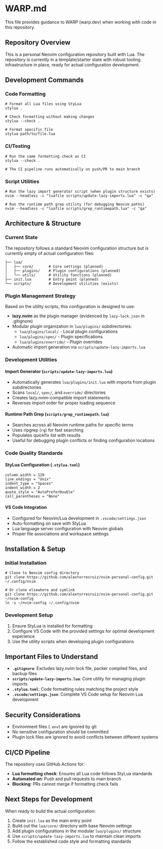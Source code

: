 # WARP.md

This file provides guidance to WARP (warp.dev) when working with code in this repository.

## Repository Overview

This is a personal Neovim configuration repository built with Lua. The repository is currently in a template/starter state with robust tooling infrastructure in place, ready for actual configuration development.

## Development Commands

### Code Formatting
```bashbash
# Format all Lua files using StyLua
stylua .

# Check formatting without making changes
stylua --check .

# Format specific file
stylua path/to/file.lua
```

### CI/Testing
```bashbash
# Run the same formatting check as CI
stylua --check .

# The CI pipeline runs automatically on push/PR to main branch
```

### Script Utilities
```bashbash
# Run the lazy import generator script (when plugin structure exists)
nvim --headless -c "luafile scripts/update-lazy-imports.lua" -c "qa"

# Run the runtime path grep utility (for debugging Neovim paths)
nvim --headless -c "luafile scripts/grep_runtimepath.lua" -c "qa"
```

## Architecture & Structure

### Current State
The repository follows a standard Neovim configuration structure but is currently empty of actual configuration files:

```text
├── lua/
│   ├── core/       # Core settings (planned)
│   ├── plugins/    # Plugin configurations (planned) 
│   └── utils/      # Utility functions (planned)
├── init.lua        # Entry point (planned)
└── scripts/        # Development utilities (exists)
```

### Plugin Management Strategy
Based on the utility scripts, this configuration is designed to use:
- **lazy.nvim** as the plugin manager (evidenced by `lazy-lock.json` in .gitignore)
- Modular plugin organization in `lua/plugins/` subdirectories:
  - `lua/plugins/local/` - Local plugin configurations
  - `lua/plugins/spec/` - Plugin specifications  
  - `lua/plugins/override/` - Plugin overrides
- Automatic import generation via `scripts/update-lazy-imports.lua`

### Development Utilities

#### Import Generator (`scripts/update-lazy-imports.lua`)
- Automatically generates `lua/plugins/init.lua` with imports from plugin subdirectories
- Scans `local/`, `spec/`, and `override/` directories
- Creates lazy.nvim-compatible import statements
- Reverses import order for proper loading sequence

#### Runtime Path Grep (`scripts/grep_runtimepath.lua`)  
- Searches across all Neovim runtime paths for specific terms
- Uses ripgrep (`rg`) for fast searching
- Populates quickfix list with results
- Useful for debugging plugin conflicts or finding configuration locations

### Code Quality Standards

#### StyLua Configuration (`.stylua.toml`)
```tomltoml
column_width = 120
line_endings = "Unix"
indent_type = "Spaces" 
indent_width = 2
quote_style = "AutoPreferDouble"
call_parentheses = "None"
```

#### VS Code Integration
- Configured for Neovim/Lua development in `.vscode/settings.json`
- Auto-formatting on save with StyLua
- Lua language server configuration with Neovim globals
- Proper file associations and workspace settings

## Installation & Setup

### Initial Installation
```bashbash
# Clone to Neovim config directory
git clone https://github.com/alextorresruiz/nvim-personal-config.git ~/.config/nvim

# Or clone elsewhere and symlink
git clone https://github.com/alextorresruiz/nvim-personal-config.git ~/nvim-config
ln -s ~/nvim-config ~/.config/nvim
```

### Development Setup
1. Ensure StyLua is installed for formatting
2. Configure VS Code with the provided settings for optimal development experience
3. Use the utility scripts when developing plugin configurations

## Important Files to Understand

- **`.gitignore`**: Excludes lazy.nvim lock file, packer compiled files, and backup files
- **`scripts/update-lazy-imports.lua`**: Core utility for managing plugin imports
- **`.stylua.toml`**: Code formatting rules matching the project style
- **`.vscode/settings.json`**: Complete VS Code setup for Neovim Lua development

## Security Considerations

- Environment files (`.env`) are ignored by git
- No sensitive configuration should be committed
- Plugin lock files are ignored to avoid conflicts between different systems

## CI/CD Pipeline

The repository uses GitHub Actions for:
- **Lua formatting check**: Ensures all Lua code follows StyLua standards
- **Automated on**: Push and pull requests to main branch
- **Blocking**: PRs cannot merge if formatting check fails

## Next Steps for Development

When ready to build the actual configuration:
1. Create `init.lua` as the main entry point
2. Build out the `lua/core/` directory with base Neovim settings
3. Add plugin configurations in the modular `lua/plugins/` structure
4. Use `scripts/update-lazy-imports.lua` to maintain clean imports
5. Follow the established code style and formatting standards
